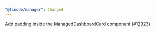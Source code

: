 ```yaml
---
"@linode/manager": Changed
---
```


Add padding inside the ManagedDashboardCard component ([#12923](https://github.com/linode/manager/pull/12923))
